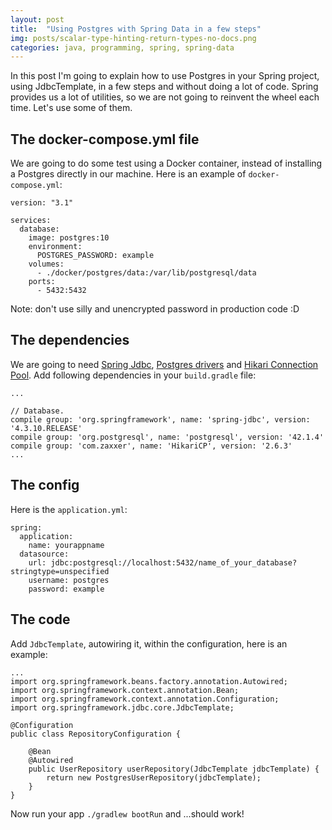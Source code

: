```yaml
---
layout: post
title:  "Using Postgres with Spring Data in a few steps"
img: posts/scalar-type-hinting-return-types-no-docs.png
categories: java, programming, spring, spring-data
---
```

In this post I'm going to explain how to use Postgres in your Spring project, using JdbcTemplate, in a few steps and without doing a lot of code.
Spring provides us a lot of utilities, so we are not going to reinvent the wheel each time. Let's use some of them.

## The docker-compose.yml file
We are going to do some test using a Docker container, instead of installing a Postgres directly in our machine.
Here is an example of `docker-compose.yml`:

```
version: "3.1"

services:
  database:
    image: postgres:10
    environment:
      POSTGRES_PASSWORD: example
    volumes:
      - ./docker/postgres/data:/var/lib/postgresql/data
    ports:
      - 5432:5432
```
Note: don't use silly and unencrypted password in production code :D

## The dependencies
We are going to need [Spring Jdbc](https://mvnrepository.com/artifact/org.springframework/spring-jdbc), [Postgres drivers](https://mvnrepository.com/artifact/org.postgresql/postgresql) and [Hikari Connection Pool](https://mvnrepository.com/artifact/com.zaxxer/HikariCP).
Add following dependencies in your `build.gradle` file:
```
...

// Database.
compile group: 'org.springframework', name: 'spring-jdbc', version: '4.3.10.RELEASE'
compile group: 'org.postgresql', name: 'postgresql', version: '42.1.4'
compile group: 'com.zaxxer', name: 'HikariCP', version: '2.6.3'
...
```

## The config

Here is the `application.yml`:

```
spring:
  application:
    name: yourappname
  datasource:
    url: jdbc:postgresql://localhost:5432/name_of_your_database?stringtype=unspecified
    username: postgres
    password: example
```

## The code

Add `JdbcTemplate`, autowiring it, within the configuration, here is an example:
```
...
import org.springframework.beans.factory.annotation.Autowired;
import org.springframework.context.annotation.Bean;
import org.springframework.context.annotation.Configuration;
import org.springframework.jdbc.core.JdbcTemplate;

@Configuration
public class RepositoryConfiguration {

    @Bean
    @Autowired
    public UserRepository userRepository(JdbcTemplate jdbcTemplate) {
        return new PostgresUserRepository(jdbcTemplate);
    }
}
```

Now run your app `./gradlew bootRun` and ...should work!